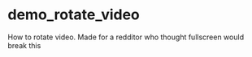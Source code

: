 # demo_rotate_video
How to rotate video.  Made for a redditor who thought fullscreen would break this
